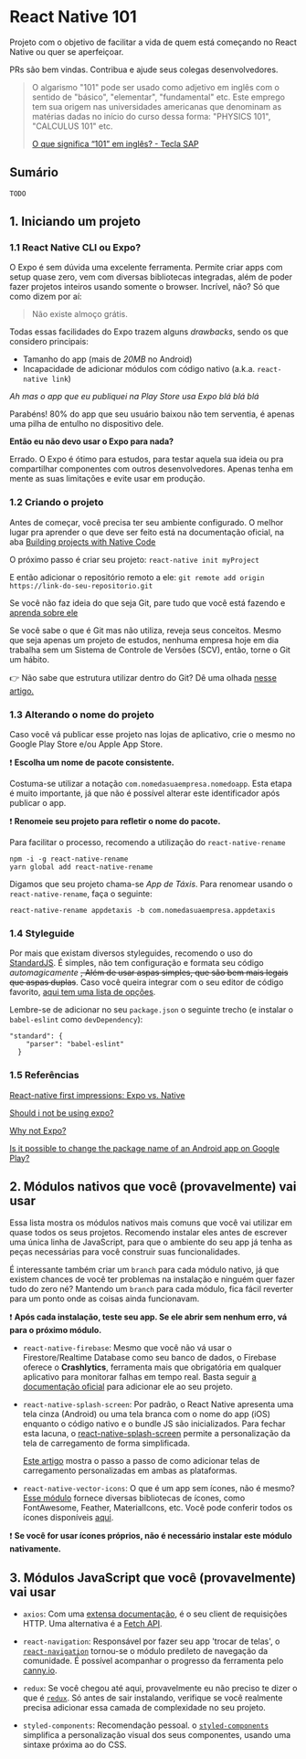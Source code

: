 # React Native 101

Projeto com o objetivo de facilitar a vida de quem está começando no React Native ou quer se aperfeiçoar.

PRs são bem vindas. Contribua e ajude seus colegas desenvolvedores.

>O algarismo "101" pode ser usado como adjetivo em inglês com o sentido de "básico", "elementar", "fundamental" etc. Este emprego tem sua origem nas universidades americanas que denominam as matérias dadas no início do curso dessa forma: "PHYSICS 101", "CALCULUS 101" etc.
>
>[O que significa “101” em inglês? - Tecla SAP](https://www.teclasap.com.br/vocabulario-elementar/)

## Sumário
`TODO`

## 1. Iniciando um projeto
### 1.1 React Native CLI ou Expo?

O Expo é sem dúvida uma excelente ferramenta. Permite criar apps com setup quase zero, vem com diversas
bibliotecas integradas, além de poder fazer projetos inteiros usando somente o browser. Incrível, não? Só que como dizem por aí:

> Não existe almoço grátis.

Todas essas facilidades do Expo trazem alguns _drawbacks_, sendo os que considero principais:

* Tamanho do app (mais de *20MB* no Android)
* Incapacidade de adicionar módulos com código nativo (a.k.a. `react-native link`)

_Ah mas o app que eu publiquei na Play Store usa Expo blá blá blá_

Parabéns! 80% do app que seu usuário baixou não tem serventia, é apenas uma pilha de entulho no dispositivo dele.

**Então eu não devo usar o Expo para nada?**

Errado. O Expo é ótimo para estudos, para testar aquela sua ideia ou pra compartilhar componentes com outros desenvolvedores. Apenas tenha em mente as suas limitações e evite usar em produção.

### 1.2 Criando o projeto

Antes de começar, você precisa ter seu ambiente configurado. O melhor lugar pra aprender o que deve ser feito está na documentação oficial, na aba [Building projects with Native Code](https://facebook.github.io/react-native/docs/getting-started)

O próximo passo é criar seu projeto:
`react-native init myProject`

E então adicionar o repositório remoto a ele:
`git remote add origin https://link-do-seu-repositorio.git`

Se você não faz ideia do que seja Git, pare tudo que você está fazendo e [aprenda sobre ele](http://rogerdudler.github.io/git-guide/index.pt_BR.html)

Se você sabe o que é Git mas não utiliza, reveja seus conceitos. Mesmo que seja apenas um projeto de estudos, nenhuma empresa hoje em dia trabalha sem um Sistema de Controle de Versões (SCV), então, torne o Git um hábito.

👉 Não sabe que estrutura utilizar dentro do Git? Dê uma olhada [nesse artigo.](https://nvie.com/posts/a-successful-git-branching-model/)

### 1.3 Alterando o nome do projeto

Caso você vá publicar esse projeto nas lojas de aplicativo, crie o mesmo no Google Play Store e/ou Apple App Store.

❗️ **Escolha um nome de pacote consistente.** 

Costuma-se utilizar a notação `com.nomedasuaempresa.nomedoapp`. Esta etapa é muito importante, já que não é possível alterar este identificador após publicar o app.

❗️ **Renomeie seu projeto para refletir o nome do pacote.**

Para facilitar o processo, recomendo a utilização do `react-native-rename`

```
npm -i -g react-native-rename
yarn global add react-native-rename
```

Digamos que seu projeto chama-se _App de Táxis_. Para renomear usando o `react-native-rename`, faça o seguinte:

```
react-native-rename appdetaxis -b com.nomedasuaempresa.appdetaxis
```

### 1.4 Styleguide

Por mais que existam diversos styleguides, recomendo o uso do [StandardJS](https://standardjs.com/). É simples, não tem configuração e formata seu código _automagicamente_ ~~, Além de usar aspas simples, que são bem mais legais que aspas duplas~~. Caso você queira integrar com o seu editor de código favorito, [aqui tem uma lista de opções](https://standardjs.com/#are-there-text-editor-plugins).

Lembre-se de adicionar no seu `package.json` o seguinte trecho (e instalar o `babel-eslint` como `devDependency`):

```
"standard": {
    "parser": "babel-eslint"
  }
```

### 1.5 Referências
[React-native first impressions: Expo vs. Native](https://medium.com/@paulsc/react-native-first-impressions-expo-vs-native-9565cce44c92)

[Should i not be using expo?](https://www.reddit.com/r/reactnative/comments/94xsbd/should_i_not_be_using_expo/)

[Why not Expo?](https://docs.expo.io/versions/latest/introduction/why-not-expo/)

[Is it possible to change the package name of an Android app on Google Play?](https://stackoverflow.com/questions/17582289/is-it-possible-to-change-the-package-name-of-an-android-app-on-google-play)

## 2. Módulos nativos que você (provavelmente) vai usar

Essa lista mostra os módulos nativos mais comuns que você vai utilizar em quase todos os seus projetos. Recomendo instalar eles antes de escrever uma única linha de JavaScript, para que o ambiente do seu app já tenha as peças necessárias para você construir suas funcionalidades.

É interessante também criar um `branch` para cada módulo nativo, já que existem chances de você ter problemas na instalação e ninguém quer fazer tudo do zero né? Mantendo um `branch` para cada módulo, fica fácil reverter para um ponto onde as coisas ainda funcionavam.

❗️ **Após cada instalação, teste seu app. Se ele abrir sem nenhum erro, vá para o próximo módulo.** 

* `react-native-firebase`: Mesmo que você não vá usar o Firestore/Realtime Database como seu banco de dados, o Firebase oferece o **Crashlytics**, ferramenta mais que obrigatória em qualquer aplicativo para monitorar falhas em tempo real. Basta seguir [a documentação oficial](https://rnfirebase.io) para adicionar ele ao seu projeto.

* `react-native-splash-screen`: Por padrão, o React Native apresenta uma tela cinza (Android) ou uma tela branca com o nome do app (iOS) enquanto o código nativo e o bundle JS são inicializados. Para fechar esta lacuna, o [react-native-splash-screen](https://github.com/crazycodeboy/react-native-splash-screen#installation) permite a personalização da tela de carregamento de forma simplificada.

    [Este artigo](https://medium.com/handlebar-labs/how-to-add-a-splash-screen-to-a-react-native-app-ios-and-android-30a3cec835ae) mostra o passo a passo de como adicionar telas de carregamento personalizadas em ambas as plataformas. 

* `react-native-vector-icons`: O que é um app sem ícones, não é mesmo? [Esse módulo](https://github.com/oblador/react-native-vector-icons) fornece diversas bibliotecas de ícones, como FontAwesome, Feather, MaterialIcons, etc. Você pode conferir todos os ícones disponíveis [aqui](https://oblador.github.io/react-native-vector-icons/).

❗️ **Se você for usar ícones próprios, não é necessário instalar este módulo nativamente.** 

## 3. Módulos JavaScript que você (provavelmente) vai usar

* `axios`: Com uma [extensa documentação](https://github.com/axios/axios), é o seu client de requisições HTTP. Uma alternativa é a [Fetch API](https://facebook.github.io/react-native/docs/network#using-fetch).

* `react-navigation`: Responsável por fazer seu app 'trocar de telas', o [`react-navigation`](https://reactnavigation.org/) tornou-se o módulo predileto de navegação da comunidade. É possível acompanhar o progresso da ferramenta pelo [canny.io](https://react-navigation.canny.io).

* `redux`: Se você chegou até aqui, provavelmente eu não preciso te dizer o que é [`redux`](https://redux.js.org/). Só antes de sair instalando, verifique se você realmente precisa adicionar essa camada de complexidade no seu projeto.

* `styled-components`: Recomendação pessoal. o [`styled-components`](https://www.styled-components.com/) simplifica a personalização visual dos seus componentes, usando uma sintaxe próxima ao do CSS.